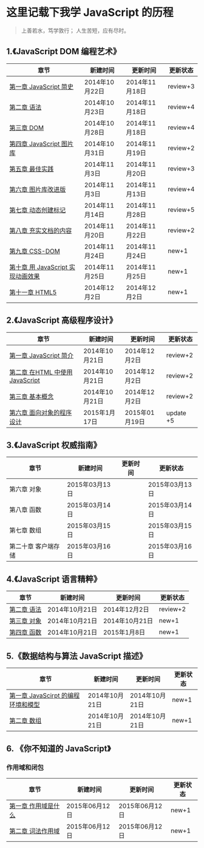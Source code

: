 # 这里记载下我学 JavaScript 的历程

  >上善若水，笃学敦行；
  >人生苦短，应有尽时。

## 1.《JavaScript DOM 编程艺术》
|             章节     |  新建时间    |   更新时间   |更新状态|
|----------------------|--------------|--------------|--------|
|[第一章 JavaScript 简史](https://github.com/paddingme/Learning-JavaScript/blob/master/Book/1-1.md)|2014年10月22日|2014年11月18日|  review+3  |
|[第二章 语法](https://github.com/paddingme/Learning-JavaScript/blob/master/Book/1-2.md)|2014年10月23日|2014年11月18日|  review+4  |
|[第三章 DOM](https://github.com/paddingme/Learning-JavaScript/blob/master/Book/1-3.md)|2014年10月28日|2014年11月18日|  review+4  |
|[第四章 JavaScript 图片库](https://github.com/paddingme/Learning-JavaScript/blob/master/Book/1-4.md)|2014年10月31日|2014年11月19日|  review+2  |
|[第五章 最佳实践](https://github.com/paddingme/Learning-JavaScript/blob/master/Book/1-5.md)|2014年11月3日|2014年11月20日|  review+3  |
|[第六章 图片库改进版](https://github.com/paddingme/Learning-JavaScript/blob/master/Book/1-6.md)|2014年11月3日|2014年11月13日|  review+4 |
|[第七章 动态创建标记](https://github.com/paddingme/Learning-JavaScript/blob/master/Book/1-7.md)|2014年11月14日|2014年11月28日|  review+5 |
|[第八章 充实文档的内容](https://github.com/paddingme/Learning-JavaScript/blob/master/Book/1-8.md)|2014年11月20日|2014年11月22日|  review+2|
|[第九章 CSS-DOM](https://github.com/paddingme/Learning-JavaScript/blob/master/Book/1-9.md)|2014年11月24日|2014年11月24日|  new+1|
|[第十章 用 JavaScript 实现动画效果](https://github.com/paddingme/Learning-JavaScript/blob/master/Book/1-10.md)|2014年11月25日|2014年11月25日|  new+1|
|[第十一章 HTML5](https://github.com/paddingme/Learning-JavaScript/blob/master/Book/1-11.md)|2014年12月2日|2014年12月2日|  new+1|



## 2.《JavaScript 高级程序设计》

|             章节                  |  新建时间    |   更新时间   |更新状态|
|-----------------------------------|--------------|--------------|--------|
|[第一章 JavaScript 简介](https://github.com/paddingme/Learning-JavaScript/blob/master/Book/2-1.md)|2014年10月21日|2014年12月2日|review+2|
|[第二章 在HTML 中使用 JavaScript](https://github.com/paddingme/Learning-JavaScript/blob/master/Book/2-2.md)|2014年10月21日|2014年12月2日|review+2|
|[第三章 基本概念](https://github.com/paddingme/Learning-JavaScript/blob/master/Book/2-2.md)|2014年10月21日|2014年12月2日|review+2|
|[第六章 面向对象的程序设计](https://github.com/paddingme/Learning-JavaScript/blob/master/Book/2-6.md)|2015年1月17日|2015年01月19日|update +5|


## 3.《JavaScript 权威指南》
|  章节     |  新建时间    |   更新时间   |更新状态|
|-----------|--------------|--------------|--------|
|第六章 对象|2015年03月13日||2015年03月13日| new+1 |
|第八章 函数|2015年03月14日||2015年03月14日| new+1 |
|第七章 数组|2015年03月15日||2015年03月15日| new+1 |
|第二十章 客户端存储|2015年03月16日||2015年03月16日| new+1 |


## 4.《JavaScript 语言精粹》

|  章节     |  新建时间    |   更新时间   |更新状态|
|-----------|--------------|--------------|--------|
|[第二章 语法](https://github.com/paddingme/Learning-JavaScript/blob/master/Book/3-2.md)|2014年10月21日|2014年12月2日|  review+2|
|[第三章 对象](https://github.com/paddingme/Learning-JavaScript/blob/master/Book/3-3.md)|2014年10月21日|2014年10月21日|  new+1  |
|[第四章 函数](https://github.com/paddingme/Learning-JavaScript/blob/master/Book/3-4.md)|2014年10月21日|2015年1月8日|  new+1  |


## 5.《数据结构与算法 JavaScript 描述》

|                 章节                  |  新建时间    |   更新时间  |更新状态|
|---------------------------------------|--------------|--------------|-------|
|[第一章 JavaScirpt 的编程环境和模型](https://github.com/paddingme/Learning-JavaScript/blob/master/Book/5-1.md)|2014年10月21日|2014年10月21日|new+1|
|[第二章 数组](https://github.com/paddingme/Learning-JavaScript/blob/master/Book/5-2.md) |2014年10月21日|2014年10月21日|new+1|


## 6. 《你不知道的 JavaScript》

### 作用域和闭包

|                 章节                  |  新建时间    |   更新时间  |更新状态|
|---------------------------------------|--------------|--------------|-------|
|[第一章 作用域是什么](https://github.com/paddingme/Learning-JavaScript/blob/master/Book/6-1.md)|2015年06月12日|2015年06月12日|new+1|
|[第二章 词法作用域](https://github.com/paddingme/Learning-JavaScript/blob/master/Book/6-2.md) |2015年06月12日|2015年06月12日|new+1|

<!--
## 6. Mu-Help-Plan
以下均为对上述学习笔记的总结。

+ [【JavaScript】【学习心得】学习 JavaScript 第一天](https://github.com/paddingme/Learning-JavaScript/issues/1)
+ [【JavaScript】【学习心得】学习 JavaScript 第二天](https://github.com/paddingme/Learning-JavaScript/issues/5)
+ [【JavaScript】【学习心得】学习 JavaScript 第三天](https://github.com/paddingme/Learning-JavaScript/issues/6)
+ [【JavaScript】【学习心得】学习 JavaScript 第四天](https://github.com/paddingme/Learning-JavaScript/issues/7)
+ [【JavaScript】【学习心得】学习 JavaScript 第五天](https://github.com/paddingme/Learning-JavaScript/issues/9)
+ [【JavaScript】【学习心得】学习 JavaScript 第六天](https://github.com/paddingme/Learning-JavaScript/issues/10)
+ [【JavaScript】【学习心得】学习 JavaScript 第七天](https://github.com/paddingme/Learning-JavaScript/issues/11)
+ [【JavaScript】【学习心得】学习 JavaScript 第八天](https://github.com/paddingme/Learning-JavaScript/issues/12)
+ [【JavaScript】【学习心得】学习 JavaScript 第九天](https://github.com/paddingme/Learning-JavaScript/issues/13)
+ [【前端】【学习心得】如何学习前端之菜鸟愚见  第十天](https://github.com/paddingme/Learning-JavaScript/issues/14)
+ [【JavaScript】【学习心得】学习 JavaScript 第十一天](https://github.com/paddingme/Learning-JavaScript/issues/15)
+ [【JavaScript】【学习心得】学习 JavaScript 第十二天](https://github.com/paddingme/Learning-JavaScript/issues/16)
+ [【前端】【学习心得】浅谈 BR 标签 第十三天](https://github.com/paddingme/Learning-JavaScript/issues/17)
+ [【前端】【学习心得】浅谈 BR 标签[2] 第十四天](https://github.com/paddingme/Learning-JavaScript/issues/18)
+ [【前端】【学习心得】初识 HTML5 第十五天](https://github.com/paddingme/Learning-JavaScript/issues/19)
+ [【JavaScript】【学习心得】学习 JavaScript 第十六天](https://github.com/paddingme/Learning-JavaScript/issues/20)
+ [【JavaScript】【学习心得】学习 JavaScript 第十七天](https://github.com/paddingme/Learning-JavaScript/issues/21)
-->




